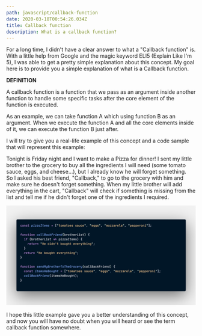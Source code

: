 ```yaml
---
path: javascript/callback-function
date: 2020-03-18T00:54:26.034Z
title: Callback function
description: What is a callback function?
---
```

For a long time, I didn't have a clear answer to what a "Callback function" is.  With a little help from Google and the magic keyword ELI5 (Explain Like I'm 5), I was able to get a pretty simple explanation about this concept. My goal here is to provide you a simple explanation of what is a Callback function.  

**DEFINITION**

A callback function is a function that we pass as an argument inside another function to handle some specific tasks after the core element of the function is executed.

As an example, we can take function A which using function B as an argument. When we execute the function A and all the core elements inside of it, we can execute the function B just after.

I will try to give you a real-life example of this concept and a code sample that will represent this example: 

Tonight is Friday night and I want to make a Pizza for dinner! I sent my little brother to the grocery to buy all the ingredients I will need (some tomato sauce, eggs, and cheese...), but I already know he will forget something. \
So I asked his best friend, "Callback," to go to the grocery with him and make sure he doesn't forget something. When my little brother will add everything in the cart, "Callback" will check if something is missing from the list and tell me if he didn't forget one of the ingredients I required.

![CallBack function](../assets/callback.png "CallBack function")

I hope this little example gave you a better understanding of this concept, and now you will have no doubt when you will heard or see the term callback function somewhere.